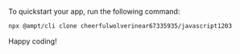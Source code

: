 To quickstart your app, run the following command: 

```bash
npx @ampt/cli clone cheerfulwolverinear67335935/javascript1203
```

Happy coding!
